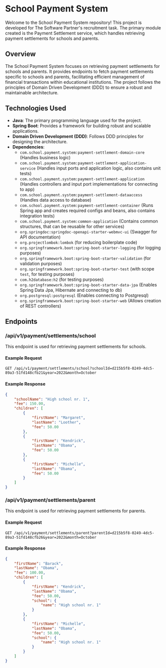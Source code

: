 # School Payment System

Welcome to the School Payment System repository! This project is developed for The Software Partner's recruitment task. The primary module created is the Payment Settlement service, which handles retrieving payment settlements for schools and parents.

## Overview

The School Payment System focuses on retrieving payment settlements for schools and parents. It provides endpoints to fetch payment settlements specific to schools and parents, facilitating efficient management of financial transactions within educational institutions. The project follows the principles of Domain Driven Development (DDD) to ensure a robust and maintainable architecture.

## Technologies Used

- **Java**: The primary programming language used for the project.
- **Spring Boot**: Provides a framework for building robust and scalable applications.
- **Domain Driven Development (DDD)**: Follows DDD principles for designing the architecture.
- **Dependencies**:
    - `com.school.payment.system:payment-settlement-domain-core` (Handles business logic)
    - `com.school.payment.system:payment-settlement-application-service` (Handles input ports and application logic, also contains unit tests)
    - `com.school.payment.system:payment-settlement-application` (Handles controllers and input port implementations for connecting to app)
    - `com.school.payment.system:payment-settlement-dataaccess` (Handles data access to database)
    - `com.school.payment.system:payment-settlement-container` (Runs Spring app and creates required configs and beans, also contains integration tests)
    - `com.school.payment.system:common-application` (Contains common structures, that can be reusable for other services)
    - `org.springdoc:springdoc-openapi-starter-webmvc-ui` (Swagger for API documentation)
    - `org.projectlombok:lombok` (for reducing boilerplate code)
    - `org.springframework.boot:spring-boot-starter-logging` (for logging purposes)
    - `org.springframework.boot:spring-boot-starter-validation` (for validation purposes)
    - `org.springframework.boot:spring-boot-starter-test` (with scope `test`, for testing purposes)
    - `com.h2database:h2` (for testing purposes)
    - `org.springframework.boot:spring-boot-starter-data-jpa` (Enables Spring Data Jpa, Hibernate and connecting to db)
    - `org.postgresql:postgresql` (Enables connecting to Postgresql)
    - `org.springframework.boot:spring-boot-starter-web` (Allows creation of REST controllers)

## Endpoints

### /api/v1/payment/settlements/school

This endpoint is used for retrieving payment settlements for schools.

#### Example Request

```
GET /api/v1/payment/settlements/school?schoolId=d215b5f8-0249-4dc5-89a3-51fd148cfb21&year=2022&month=October
```

#### Example Response

```json
{
    "schoolName": "High school nr. 1",
    "fee": 150.00,
    "children": [
        {
            "firstName": "Margaret",
            "lastName": "Loother",
            "fee": 50.00
        },
        {
            "firstName": "Kendrick",
            "lastName": "Obama",
            "fee": 50.00
        },
        {
            "firstName": "Michelle",
            "lastName": "Obama",
            "fee": 50.00
        }
    ]
}
```

### /api/v1/payment/settlements/parent

This endpoint is used for retrieving payment settlements for parents.

#### Example Request

```
GET /api/v1/payment/settlements/parent?parentId=d215b5f8-0249-4dc5-89a3-51fd148cfb26&year=2022&month=October
```

#### Example Response

```json
{
    "firstName": "Barack",
    "lastName": "Obama",
    "fee": 100.00,
    "children": [
        {
            "firstName": "Kendrick",
            "lastName": "Obama",
            "fee": 50.00,
            "school": {
                "name": "High school nr. 1"
            }
        },
        {
            "firstName": "Michelle",
            "lastName": "Obama",
            "fee": 50.00,
            "school": {
                "name": "High school nr. 1"
            }
        }
    ]
}
```
